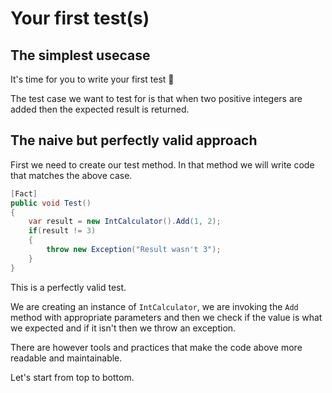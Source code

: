 ﻿---
description: Time for us to write our first unit tests
---

# Your first test(s)

## The simplest usecase

It's time for you to write your first test 🥳 

The test case we want to test for is that when two positive integers are added then the expected result is returned.

## The naive but perfectly valid approach

First we need to create our test method. 
In that method we will write code that matches the above case.

```csharp title="Tests.cs"
[Fact]
public void Test()
{
    var result = new IntCalculator().Add(1, 2);
    if(result != 3)
    {
        throw new Exception("Result wasn't 3");
    }
}
```

This is a perfectly valid test. 

We are creating an instance of `IntCalculator`, we are invoking the `Add` method with appropriate parameters and then we check if the value is what we expected and if it isn't then we throw an exception.

There are however tools and practices that make the code above more readable and maintainable.

Let's start from top to bottom.
